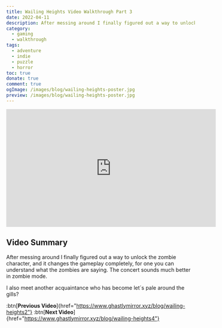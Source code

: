 ```yaml
---
title: Wailing Heights Video Walkthrough Part 3
date: 2022-04-11
description: After messing around I finally figured out a way to unlock the zombie character, and it changes the gameplay completely, like knowing what they´re saying.
category:
  - gaming
  - walkthrough
tags:
  - adventure
  - indie
  - puzzle
  - horror
toc: true
donate: true
comment: true
ogImage: /images/blog/wailing-heights-poster.jpg
preview: /images/blog/wailing-heights-poster.jpg
---
```


<iframe width="560" height="315" src="https://www.youtube.com/embed/XNUgKwAOi5s?si=8w9rxo2Z0CYEJ9ng" title="YouTube video player" frameborder="0" allow="accelerometer; autoplay; clipboard-write; encrypted-media; gyroscope; picture-in-picture; web-share" referrerpolicy="strict-origin-when-cross-origin" allowfullscreen></iframe>

## **Video Summary**

After messing around I finally figured out a way to unlock the zombie character, and it changes the gameplay completely, for one you can understand what the zombies are saying. The concert sounds much better in zombie mode.

I also meet another acquaintance who has become let´s pale around the gills?

:btn[**Previous Video**]{href="https://www.ghastlymirror.xyz/blog/wailing-heights2"}  :btn[**Next Video**]{href="https://www.ghastlymirror.xyz/blog/wailing-heights4"}
